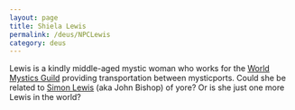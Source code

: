 ```yaml
---
layout: page
title: Shiela Lewis
permalink: /deus/NPCLewis
category: deus
---
```

Lewis is a kindly middle-aged mystic woman who works for the [World Mystics Guild](OrgMystics) providing transportation between mysticports. Could she be related to [Simon Lewis](AncientHistory) (aka John Bishop) of yore? Or is she just one more Lewis in the world?
